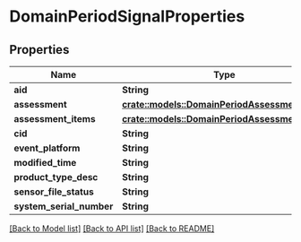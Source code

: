 # DomainPeriodSignalProperties

## Properties

Name | Type | Description | Notes
------------ | ------------- | ------------- | -------------
**aid** | **String** |  | 
**assessment** | [**crate::models::DomainPeriodAssessment**](domain.Assessment.md) |  | 
**assessment_items** | [**crate::models::DomainPeriodAssessmentItems**](domain.AssessmentItems.md) |  | 
**cid** | **String** |  | 
**event_platform** | **String** |  | 
**modified_time** | **String** |  | 
**product_type_desc** | **String** |  | 
**sensor_file_status** | **String** |  | 
**system_serial_number** | **String** |  | 

[[Back to Model list]](../README.md#documentation-for-models) [[Back to API list]](../README.md#documentation-for-api-endpoints) [[Back to README]](../README.md)


